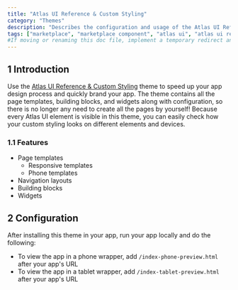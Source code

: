 ```yaml
---
title: "Atlas UI Reference & Custom Styling"
category: "Themes"
description: "Describes the configuration and usage of the Atlas UI Reference & Custom Styling theme, available in the Mendix Marketplace."
tags: ["marketplace", "marketplace component", "atlas ui", "atlas ui reference", "custom styling", "page template", "building block", "widget", "platform support"]
#If moving or renaming this doc file, implement a temporary redirect and let the respective team know they should update the URL in the product. See Mapping to Products for more details.
---
```


## 1 Introduction

Use the [Atlas UI Reference & Custom Styling](https://appstore.home.mendix.com/link/app/72335/) theme to speed up your app design process and quickly brand your app. The theme contains all the page templates, building blocks, and widgets along with configuration, so there is no longer any need to create all the pages by yourself! Because every Atlas UI element is visible in this theme, you can easily check how your custom styling looks on different elements and devices.

### 1.1 Features

* Page templates
	* Responsive templates
	* Phone templates
* Navigation layouts
* Building blocks
* Widgets

## 2 Configuration

After installing this theme in your app, run your app locally and do the following:

* To view the app in a phone wrapper, add `/index-phone-preview.html` after your app's URL 
* To view the app in a tablet wrapper, add `/index-tablet-preview.html` after your app's URL 
